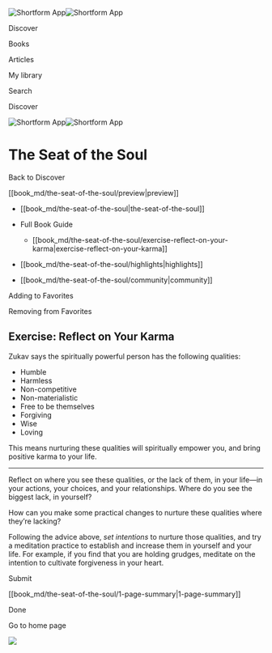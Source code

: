 ![Shortform App](/img/logo.36a2399e.svg)![Shortform App](/img/logo-dark.70c1b072.svg)

Discover

Books

Articles

My library

Search

Discover

![Shortform App](/img/logo.36a2399e.svg)![Shortform App](/img/logo-dark.70c1b072.svg)

# The Seat of the Soul

Back to Discover

[[book_md/the-seat-of-the-soul/preview|preview]]

  * [[book_md/the-seat-of-the-soul|the-seat-of-the-soul]]
  * Full Book Guide

    * [[book_md/the-seat-of-the-soul/exercise-reflect-on-your-karma|exercise-reflect-on-your-karma]]
  * [[book_md/the-seat-of-the-soul/highlights|highlights]]
  * [[book_md/the-seat-of-the-soul/community|community]]



Adding to Favorites 

Removing from Favorites 

## Exercise: Reflect on Your Karma

Zukav says the spiritually powerful person has the following qualities:

  * Humble
  * Harmless
  * Non-competitive
  * Non-materialistic
  * Free to be themselves
  * Forgiving
  * Wise
  * Loving 



This means nurturing these qualities will spiritually empower you, and bring positive karma to your life.

* * *

Reflect on where you see these qualities, or the lack of them, in your life—in your actions, your choices, and your relationships. Where do you see the biggest lack, in yourself?

How can you make some practical changes to nurture these qualities where they’re lacking?

Following the advice above, _set intentions_ to nurture those qualities, and try a meditation practice to establish and increase them in yourself and your life. For example, if you find that you are holding grudges, meditate on the intention to cultivate forgiveness in your heart.

Submit 

[[book_md/the-seat-of-the-soul/1-page-summary|1-page-summary]]

Done

Go to home page 

![](https://bat.bing.com/action/0?ti=56018282&Ver=2&mid=3cb075a7-3678-4e33-966f-ad3c927fecbd&sid=1711133063fa11eebdec89a8b8ae3bbc&vid=171147a063fa11eea7440fcfeb230d96&vids=0&msclkid=N&pi=0&lg=en-US&sw=800&sh=600&sc=24&nwd=1&tl=Shortform%20%7C%20The%20Seat%20of%20the%20Soul&p=https%3A%2F%2Fwww.shortform.com%2Fapp%2Fbook%2Fthe-seat-of-the-soul%2Fexercise-reflect-on-your-karma&r=&lt=390&evt=pageLoad&sv=1&rn=150490)
